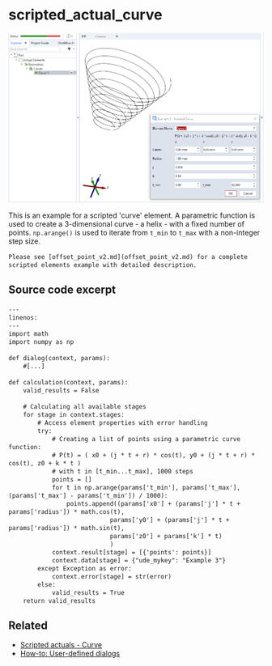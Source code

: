 # scripted_actual_curve

![Scripted curve element example](scripted_actual_curve.png)

This is an example for a scripted 'curve' element. A parametric function is used to create a 3-dimensional curve - a helix - with a fixed number of points. `np.arange()` is used to iterate from `t_min` to `t_max` with a non-integer step size.

```{note}
Please see [offset_point_v2.md](offset_point_v2.md) for a complete scripted elements example with detailed description.
```


## Source code excerpt

```{code-block} python
---
linenos:
---
import math
import numpy as np

def dialog(context, params):
    #[...]
    
def calculation(context, params):
    valid_results = False

    # Calculating all available stages
    for stage in context.stages:
        # Access element properties with error handling
        try:
            # Creating a list of points using a parametric curve function:
            # P(t) = ( x0 + (j * t + r) * cos(t), y0 + (j * t + r) * cos(t), z0 + k * t )
            # with t in [t_min...t_max], 1000 steps
            points = []
            for t in np.arange(params['t_min'], params['t_max'], (params['t_max'] - params['t_min']) / 1000):
                points.append((params['x0'] + (params['j'] * t + params['radius']) * math.cos(t),
                            params['y0'] + (params['j'] * t + params['radius']) * math.sin(t),
                            params['z0'] + params['k'] * t)
                            )
            context.result[stage] = [{'points': points}]
            context.data[stage] = {"ude_mykey": "Example 3"}
        except Exception as error:
            context.error[stage] = str(error)
        else:
            valid_results = True
    return valid_results
```

## Related

* [Scripted actuals - Curve](../../python_api/scripted_elements_api.md#curve)
* [How-to: User-defined dialogs](../../howtos/python_api_introduction/user_defined_dialogs.md)